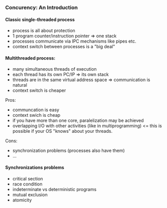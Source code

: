 ### Concurency: An Introduction

#### Classic single-threaded process
- process is all about protection
- 1 program counter/instruction pointer => one stack
- processes communicate via IPC mechanisms like pipes etc.
- context switch between processes is a "big deal"

#### Multithreaded process:
- many simultaneous threads of execution
- each thread has its own PC/IP => its own stack
- threads are in the same virtual address space => communication is natural
- context switch is cheaper

Pros:
- communcation is easy
- context swich is cheap
- if you have more than one core, paralelization may be achieved
- overlapping I/O with other activities (like in multiprogramming) <= this is possible if your OS "knows" about your threads.

Cons:
- synchronization problems (processes also have them)
- ...

#### Synchronizations problems
- critical section
- race condition
- indeterminate vs deterministic programs
- mutual exclusion
- atomicity
